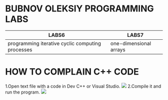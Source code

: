# BUBNOV OLEKSIY PROGRAMMING LABS #
|       LABS6       |       LABS7         |    
|-------------------|---------------------|
|    programming iterative cyclic computing processes    |    one-dimensional arrays   |



# HOW TO COMPLAIN C++ CODE
1.Open text file with a code in Dev C++ or Visual Studio.
![](https://i.ibb.co/0Xzyj6j/file.png)
2.Compile it and run the program.
![](https://i.ibb.co/VtRtWdr/file1.png)
                   

